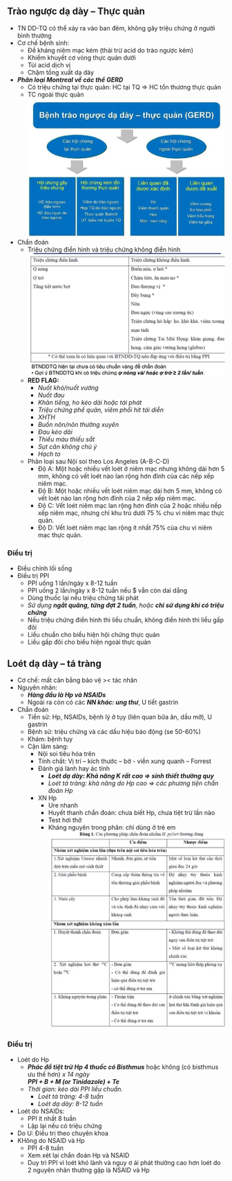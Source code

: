 ## Trào ngược dạ dày – Thực quản
- TN DD-TQ có thể xảy ra vào ban đêm, không gây triệu chứng ở người bình thường
- Cơ chế bệnh sinh:
	- Đề kháng niêm mạc kém (thải trừ acid do trào ngược kém)
	- Khiếm khuyết cơ vòng thực quản dưới
	- Túi acid dịch vị
	- Chậm tống xuất dạ dày
- **_Phân loại Montreal về các thể GERD_**
	- Có triệu chứng tại thực quản: HC tại TQ => HC tổn thương thực quản
	- TC ngoài thực quản
![444](../../../../200%20Files/image/image/Bu%E1%BB%95i%209%20-%20H%E1%BB%87%20ti%C3%AAu%20h%C3%B3a%20(N%E1%BB%99i-nhi)-1687418632625.jpeg)
- Chẩn đoán
	- Triệu chứng điển hình và triệu chứng không điển hình
![444](../../../../200%20Files/image/image/Bu%E1%BB%95i%209%20-%20H%E1%BB%87%20ti%C3%AAu%20h%C3%B3a%20(N%E1%BB%99i-nhi)-1687418640790.jpeg)
	- **RED FLAG:**
		- _Nuốt khó/nuốt vướng_
		- _Nuốt đau_
		- _Khàn tiếng, ho kéo dài hoặc tái phát_
		- _Triệu chứng phế quản, viêm phổi hít tái diễn_
		- _XHTH_
		- _Buồn nôn/nôn thường xuyên_
		- _Đau kéo dài_
		- _Thiếu máu thiếu sắt_
		- _Sụt cân không chủ ý_
		- _Hạch to_
	- Phân loại sau Nội soi theo Los Angeles (A-B-C-D)
		- Độ A: Một hoặc nhiều vết loét ở niêm mạc nhưng không dài hơn 5 mm, không có vết loét nào lan rộng hơn đỉnh của các nếp xếp niêm mạc.
		- Độ B: Một hoặc nhiều vết loét niêm mạc dài hơn 5 mm, không có vết loét nào lan rộng hơn đỉnh của 2 nếp xếp niêm mạc.
		- Độ C: Vết loét niêm mạc lan rộng hơn đỉnh của 2 hoặc nhiều nếp xếp niêm mạc, nhưng chỉ khu trú dưới 75 % chu vi niêm mạc thực quản.
		- Độ D: Vết loét niêm mạc lan rộng ít nhất 75% của chu vi niêm mạc thực quản.
### Điều trị
- Điều chỉnh lối sống
- Điều trị PPI
	- PPI uống 1 lần/ngày x 8-12 tuần
	- PPI uống 2 lần/ngày x 8-12 tuần nếu $ vẫn còn dai dẳng
	- Dùng thuốc lại nếu triệu chứng tái phát
	- _Sử dụng **ngắt quãng, từng đợt 2 tuần**, hoặc **chỉ sử dụng khi có triệu chứng**_
	- Nếu triệu chứng điển hình thì liều chuẩn, không điển hình thì liều gấp đôi
	- Liều chuẩn cho biểu hiện hội chứng thực quản  
	- Liều gấp đôi cho biểu hiện ngoài thực quản
## Loét dạ dày – tá tràng
- Cơ chế: mất cân bằng bảo vệ >< tác nhân
- Nguyên nhân:
	- **_Hàng đầu là Hp và NSAIDs_**
	- Ngoài ra còn có các **_NN khác: ung thư_**, U tiết gastrin
- Chẩn đoán
	- Tiền sử: Hp, NSAIDs, bệnh lý ở tụy (liên quan bữa ăn, dầu mỡ), U gastrin
	- Bệnh sử: triệu chứng và các dấu hiệu báo động (se 50-60%)
	- Khám: bệnh tụy
	- Cận lâm sàng:
		- Nội soi tiêu hóa trên
		- Tính chất: Vị trí – kích thước – bờ - viền xung quanh – Forrest
		- Đánh giá lành hay ác tính
			- **_Loét dạ dày: Khả năng K rất cao => sinh thiết thường quy_**
			- _Loét tá tràng: khả năng do Hp cao => các phương tiện chẩn đoán Hp_
		- XN Hp
			- Ure nhanh
			- Huyết thanh chẩn đoán: chưa biết Hp, chưa tiệt trừ lần nào
			- Test hơi thở
			- Kháng nguyên trong phân: chỉ dùng ở trẻ em
![444](../../../../200%20Files/image/image/Bu%E1%BB%95i%209%20-%20H%E1%BB%87%20ti%C3%AAu%20h%C3%B3a%20(N%E1%BB%99i-nhi)-1687418895407.jpeg)
### Điều trị
- Loét do Hp
	- **_Phác đồ tiệt trừ Hp 4 thuốc có Bisthmus_** hoặc không (có bisthmus ưu thế hơn) _x 14 ngày  
	**PPI + B + M (or Tinidazole) + Te**_
	- _Thời gian: kéo dài PPI liều chuẩn._
		- _Loét tá tràng: 4-8 tuần_
		- _Loét dạ dày: 8-12 tuần_
- Loét do NSAIDs:
	- PPI ít nhất 8 tuần
	- Lặp lại nếu có triệu chứng
- Do U: Điều trị theo chuyên khoa
- KHông do NSAID và Hp
	- PPI 4-8 tuần
	- Xem xét lại chẩn đoán Hp và NSAID
	- Duy trì PPI vì loét khó lành và nguy ơ ái phát thường cao hơn loét do 2 nguyên nhân thường gặp là NSAID và Hp